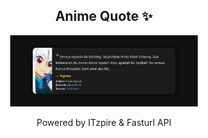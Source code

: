 <h2 align="center">Anime Quote ✨</h2>
<p align="center">
  <img src="quotes-img/2025-04-27_09-00-10.png" alt="Togame" width="300"/>
</p>

<p align="center">Powered by ITzpire & Fasturl API</p>
